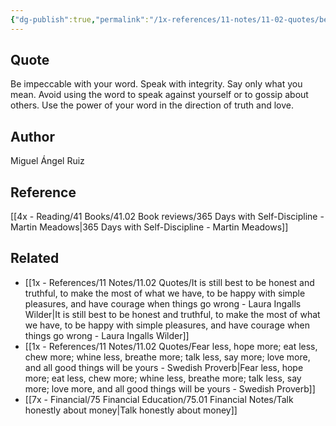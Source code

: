 ```yaml
---
{"dg-publish":true,"permalink":"/1x-references/11-notes/11-02-quotes/be-impeccable-with-your-word-use-the-power-of-your-word-in-the-direction-of-truth-and-love-miguel-angel-ruiz/","title":"Be impeccable with your word. Use the power of your word in the direction of truth and love - Miguel Angel Ruiz","created":"2024-02-21T13:22:15.138+03:00","updated":"2024-02-21T13:23:53.755+03:00"}
---
```



## Quote
Be impeccable with your word. Speak with integrity. Say only what you mean. Avoid using the word to speak against yourself or to gossip about others. Use the power of your word in the direction of truth and love.

## Author
Miguel Ángel Ruiz

## Reference
[[4x - Reading/41 Books/41.02 Book reviews/365 Days with Self-Discipline - Martin Meadows\|365 Days with Self-Discipline - Martin Meadows]]

## Related
- [[1x - References/11 Notes/11.02 Quotes/It is still best to be honest and truthful, to make the most of what we have, to be happy with simple pleasures, and have courage when things go wrong - Laura Ingalls Wilder\|It is still best to be honest and truthful, to make the most of what we have, to be happy with simple pleasures, and have courage when things go wrong - Laura Ingalls Wilder]]
- [[1x - References/11 Notes/11.02 Quotes/Fear less, hope more; eat less, chew more; whine less, breathe more; talk less, say more; love more, and all good things will be yours - Swedish Proverb\|Fear less, hope more; eat less, chew more; whine less, breathe more; talk less, say more; love more, and all good things will be yours - Swedish Proverb]]
- [[7x - Financial/75 Financial Education/75.01 Financial Notes/Talk honestly about money\|Talk honestly about money]]